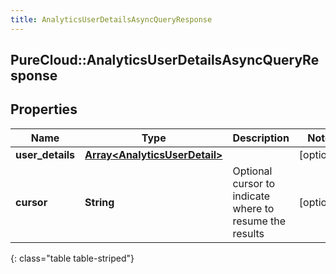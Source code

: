 ```yaml
---
title: AnalyticsUserDetailsAsyncQueryResponse
---
```

## PureCloud::AnalyticsUserDetailsAsyncQueryResponse

## Properties

|Name | Type | Description | Notes|
|------------ | ------------- | ------------- | -------------|
| **user_details** | [**Array&lt;AnalyticsUserDetail&gt;**](AnalyticsUserDetail.html) |  | [optional] |
| **cursor** | **String** | Optional cursor to indicate where to resume the results | [optional] |
{: class="table table-striped"}


